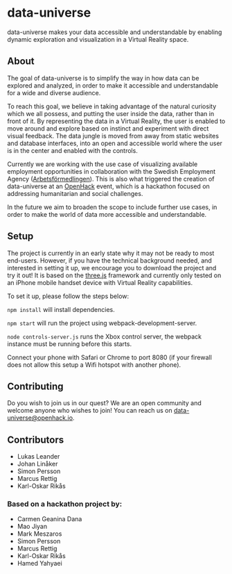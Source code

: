 # data-universe

data-universe makes your data accessible and understandable by enabling dynamic exploration and visualization in a Virtual Reality space.

## About

The goal of data-universe is to simplify the way in how data can be explored and analyzed, in order to make it accessible and understandable for a wide and diverse audience. 

To reach this goal, we believe in taking advantage of the natural curiosity which we all possess, and putting the user inside the data, rather than in front of it. By representing the data in a Virtual Reality, the user is enabled to move around and explore based on instinct and experiment with direct visual feedback. The data jungle is moved from away from static websites and database interfaces, into an open and accessible world where the user is in the center and enabled with the controls.

Currently we are working with the use case of visualizing available employment opportunities in collaboration with the Swedish Employment Agency ([Arbetsförmedlingen](https://www.arbetsformedlingen.se/)). This is also what triggered the creation of data-universe at an [OpenHack](http://www.openhack.io) event, which is a hackathon focused on addressing humanitarian and social challenges. 

In the future we aim to broaden the scope to include further use cases, in order to make the world of data more accessible and understandable. 

## Setup

The project is currently in an early state why it may not be ready to most end-users. However, if you have the technical background needed, and interested in setting it up, we encourage you to download the project and try it out! It is based on the [three.js](https://threejs.org/) framework and currently only tested on an iPhone mobile handset device with Virtual Reality capabilities.

To set it up, please follow the steps below:

`npm install` will install dependencies.

`npm start` will run the project using webpack-development-server.

`node controls-server.js` runs the Xbox control server, the webpack instance must be running before this starts.

Connect your phone with Safari or Chrome to port 8080 (if your firewall does not allow this setup a Wifi hotspot with another phone).

## Contributing

Do you wish to join us in our quest? We are an open community and welcome anyone who wishes to join! You can reach us on data-universe@openhack.io.

## Contributors

* Lukas Leander
* Johan Linåker
* Simon Persson
* Marcus Rettig
* Karl-Oskar Rikås

### Based on a hackathon project by:

* Carmen Geanina Dana
* Mao Jiyan
* Mark Meszaros
* Simon Persson
* Marcus Rettig
* Karl-Oskar Rikås
* Hamed Yahyaei
